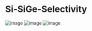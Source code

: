 # Si-SiGe-Selectivity
![image](https://github.com/user-attachments/assets/3bf152ab-d25c-4ae2-bec9-63042c24a66d)
![image](https://github.com/user-attachments/assets/937c5138-06f6-44ce-9afd-10b9f36c61e6)
![image](https://github.com/user-attachments/assets/b52f022f-4bc5-4ffc-8991-ed42f7c58a31)
